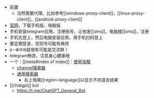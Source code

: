 - 前置
  - 当然需要代理。比如参考[[windows-proxy-client]]，[[linux-proxy-client]]，[[android-proxy-client]]
- [官网](https://desktop.telegram.org/)，下载手机版，电脑版
- 手机安装telegram应用，注册账号，让他发[[sms]]，电脑接[[sms]]，注册
- 手机先登上，然后电脑安装应用，用手机扫码登上
- 要定期登录，否则号可能有麻烦
- `@一串字母`就很有可能是交流群！
- telegram畅游，注意身心健康哦
- 一个：[[meta#index of index]]：[使用攻略](https://qianghub.com/telegram-group/)
  - [channel搜索器](https://telemetr.io/en/channels)
  - [通用搜索器](https://telegramchannels.me/)
    - 右上角换[[region-language]]以显示不同语言结果
- [[chatgpt]] bot
  - https://t.me/ChatGPT_General_Bot